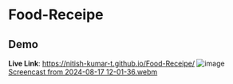 # Food-Receipe

## Demo
**Live Link**: https://nitish-kumar-t.github.io/Food-Receipe/
![image](https://github.com/user-attachments/assets/3af58218-3f83-41d9-bd30-30f66d8bb256)
[Screencast from 2024-08-17 12-01-36.webm](https://github.com/user-attachments/assets/cc096f40-0cb7-4d58-8e8e-b52fd9e359dc)
